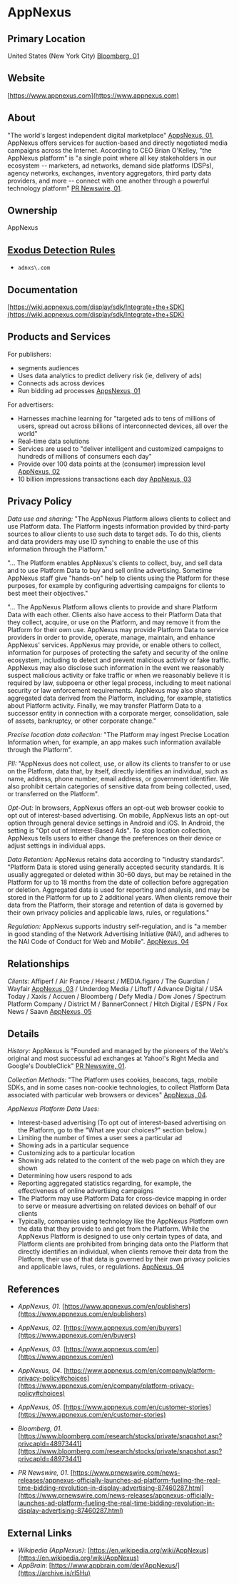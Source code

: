 # AppNexus

## Primary Location
United States (New York City) [Bloomberg, 01](https://www.bloomberg.com/research/stocks/private/snapshot.asp?privcapId=48973441)

## Website
[https://www.appnexus.com](https://www.appnexus.com)

## About
"The world's largest independent digital marketplace" [AppsNexus, 01](https://www.appnexus.com/en/publishers), AppNexus offers services for auction-based and directly negotiated media campaigns across the Internet. According to CEO Brian O'Kelley, "the AppNexus platform" is "a single point where all key stakeholders in our ecosystem -- marketers, ad networks, demand side platforms (DSPs), agency networks, exchanges, inventory aggregators, third party data providers, and more -- connect with one another through a powerful technology platform" [PR Newswire, 01](https://www.prnewswire.com/news-releases/appnexus-officially-launches-ad-platform-fueling-the-real-time-bidding-revolution-in-display-advertising-87460287.html).

## Ownership
AppNexus

## [Exodus Detection Rules](https://exodus-privacy.eu.org)
* `adnxs\.com`

## Documentation
[https://wiki.appnexus.com/display/sdk/Integrate+the+SDK](https://wiki.appnexus.com/display/sdk/Integrate+the+SDK)

## Products and Services
For publishers:

* segments audiences
* Uses data analytics to predict delivery risk (ie, delivery of ads)
* Connects ads across devices
* Run bidding ad processes [AppsNexus, 01](https://www.appnexus.com/en/publishers)

For advertisers:

* Harnesses machine learning for "targeted ads to tens of millions of users, spread out across billions of interconnected devices, all over the world"
* Real-time data solutions
* Services are used to "deliver intelligent and customized campaigns to hundreds of millions of consumers each day"
* Provide over 100 data points at the (consumer) impression level [AppNexus, 02](https://www.appnexus.com/en/buyers)
* 10 billion impressions transactions each day [AppNexus, 03](https://www.appnexus.com/en)

## Privacy Policy
_Data use and sharing:_ "The AppNexus Platform allows clients to collect and use Platform data. The Platform ingests information provided by third-party sources to allow clients to use such data to target ads. To do this, clients and data providers may use ID synching to enable the use of this information through the Platform."  

"... The Platform enables AppNexus's clients to collect, buy, and sell data and to use Platform Data to buy and sell online advertising. Sometime AppNexus staff give "hands-on" help to clients using the Platform for these purposes, for example by configuring advertising campaigns for clients to best meet their objectives."

"... The AppNexus Platform allows clients to provide and share Platform Data with each other.  Clients also have access to their Platform Data that they collect, acquire, or use on the Platform, and may remove it from the Platform for their own use. AppNexus may provide Platform Data to service providers in order to provide, operate, manage, maintain, and enhance AppNexus' services. AppNexus may provide, or enable others to collect, information for purposes of protecting the safety and security of the online ecosystem, including to detect and prevent malicious activity or fake traffic.  AppNexus may also disclose such information in the event we reasonably suspect malicious activity or fake traffic or when we reasonably believe it is required by law, subpoena or other legal process, including to meet national security or law enforcement requirements. AppNexus may also share aggregated data derived from the Platform, including, for example, statistics about Platform activity. Finally, we may transfer Platform Data to a successor entity in connection with a corporate merger, consolidation, sale of assets, bankruptcy, or other corporate change."

_Precise location data collection:_ "The Platform may ingest Precise Location Information when, for example, an app makes such information available through the Platform".  

_PII:_ "AppNexus does not collect, use, or allow its clients to transfer to or use on the Platform, data that, by itself, directly identifies an individual, such as name, address, phone number, email address, or government identifier. We also prohibit certain categories of sensitive data from being collected, used, or transferred on the Platform".  

_Opt-Out:_ In browsers, AppNexus offers an opt-out web browser cookie to opt out of interest-based advertising. On mobile, AppNexus lists an opt-out option through general device settings in Android and iOS. In Android, the setting is "Opt out of Interest-Based Ads". To stop location collection, AppNexus tells users to either change the preferences on their device or adjust settings in individual apps.  

_Data Retention:_ AppNexus retains data according to "industry standards". "Platform Data is stored using generally accepted security standards. It is usually aggregated or deleted within 30-60 days, but may be retained in the Platform for up to 18 months from the date of collection before aggregation or deletion. Aggregated data is used for reporting and analysis, and may be stored in the Platform for up to 2 additional years. When clients remove their data from the Platform, their storage and retention of data is governed by their own privacy policies and applicable laws, rules, or regulations."

_Regulation:_ AppNexus supports industry self-regulation, and is "a member in good standing of the Network Advertising Initiative (NAI), and adheres to the NAI Code of Conduct for Web and Mobile". [AppNexus, 04](https://www.appnexus.com/en/company/platform-privacy-policy#choices) 

## Relationships
_Clients:_ Affiperf / Air France / Hearst / MEDIA.figaro / The Guardian / Wayfair [AppNexus, 03](https://www.appnexus.com/en) / Underdog Media / Liftoff / Advance Digital / USA Today / Xaxis / Accuen / Bloomberg / Defy Media / Dow Jones / Spectrum Platform Company / District M / BannerConnect / Hitch Digital / ESPN / Fox News / Saavn [AppNexus, 05](https://www.appnexus.com/en/customer-stories)

## Details
_History:_ AppNexus is "Founded and managed by the pioneers of the Web's original and most successful ad exchanges at Yahoo!'s Right Media and Google's DoubleClick" [PR Newswire, 01](https://www.prnewswire.com/news-releases/appnexus-officially-launches-ad-platform-fueling-the-real-time-bidding-revolution-in-display-advertising-87460287.html).  

_Collection Methods:_ "The Platform uses cookies, beacons, tags, mobile SDKs, and in some cases non-cookie technologies, to collect Platform Data associated with particular web browsers or devices" [AppNexus, 04](https://www.appnexus.com/en/company/platform-privacy-policy#choices).

_AppNexus Platform Data Uses:_

* Interest-based advertising (To opt out of interest-based advertising on the Platform, go to the "What are your choices?" section below.)
* Limiting the number of times a user sees a particular ad
* Showing ads in a particular sequence
* Customizing ads to a particular location
* Showing ads related to the content of the web page on which they are shown
* Determining how users respond to ads
* Reporting aggregated statistics regarding, for example, the effectiveness of online advertising campaigns
* The Platform may use Platform Data for cross-device mapping in order to serve or measure advertising on related devices on behalf of our clients
* Typically, companies using technology like the AppNexus Platform own the data that they provide to and get from the Platform. While the AppNexus Platform is designed to use only certain types of data, and Platform clients are prohibited from bringing data onto the Platform that directly identifies an individual, when clients remove their data from the Platform, their use of that data is governed by their own privacy policies and applicable laws, rules, or regulations. [AppNexus, 04](https://www.appnexus.com/en/company/platform-privacy-policy#choices)

## References
* _AppNexus, 01_. [https://www.appnexus.com/en/publishers](https://www.appnexus.com/en/publishers)  
* _AppNexus, 02_. [https://www.appnexus.com/en/buyers](https://www.appnexus.com/en/buyers)  
* _AppNexus, 03_. [https://www.appnexus.com/en](https://www.appnexus.com/en)  
* _AppNexus, 04_. [https://www.appnexus.com/en/company/platform-privacy-policy#choices](https://www.appnexus.com/en/company/platform-privacy-policy#choices)  
* _AppNexus, 05_. [https://www.appnexus.com/en/customer-stories](https://www.appnexus.com/en/customer-stories)  

* _Bloomberg, 01_. [https://www.bloomberg.com/research/stocks/private/snapshot.asp?privcapId=48973441](https://www.bloomberg.com/research/stocks/private/snapshot.asp?privcapId=48973441)  

* _PR Newswire, 01_. [https://www.prnewswire.com/news-releases/appnexus-officially-launches-ad-platform-fueling-the-real-time-bidding-revolution-in-display-advertising-87460287.html](https://www.prnewswire.com/news-releases/appnexus-officially-launches-ad-platform-fueling-the-real-time-bidding-revolution-in-display-advertising-87460287.html)

## External Links
* _Wikipedia (AppNexus)_: [https://en.wikipedia.org/wiki/AppNexus](https://en.wikipedia.org/wiki/AppNexus)
* _AppBrain_: [https://www.appbrain.com/dev/AppNexus/](https://archive.is/rI5Hu)
